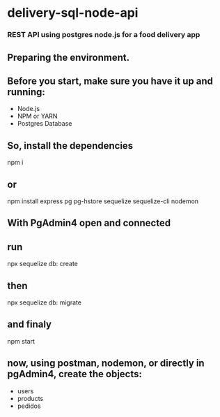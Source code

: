 # delivery-sql-node-api
### REST API using postgres node.js for a food delivery app

## Preparing the environment.

## Before you start, make sure you have it up and running:

- Node.js
- NPM or YARN
- Postgres Database

## So, install the dependencies

  npm i

## or

   npm install express pg pg-hstore sequelize sequelize-cli nodemon

## With PgAdmin4 open and connected

## run

npx sequelize db: create

## then

npx sequelize db: migrate


## and finaly

npm start


## now, using postman, nodemon, or directly in pgAdmin4, create the objects:

- users
- products
- pedidos
